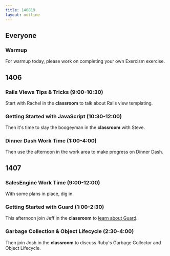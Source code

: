 ```yaml
---
title: 140819
layout: outline
---
```


## Everyone

### Warmup

For warmup today, please work on completing your own Exercism exercise.

## 1406

### Rails Views Tips & Tricks (9:00-10:30)

Start with Rachel in the **classroom** to talk about Rails view templating.

### Getting Started with JavaScript (10:30-12:00)

Then it's time to slay the boogeyman in the **classroom** with Steve.

### Dinner Dash Work Time (1:00-4:00)

Then use the afternoon in the work area to make progress on Dinner Dash.

## 1407

### SalesEngine Work Time (9:00-12:00)

With some plans in place, dig in.

### Getting Started with Guard (1:00-2:30)

This afternoon join Jeff in the **classroom** to
[learn about Guard](http://tutorials.jumpstartlab.com/topics/guard.html).

### Garbage Collection & Object Lifecycle (2:30-4:00)

Then join Josh in the **classroom** to discuss Ruby's Garbage Collector and
Object Lifecycle.
